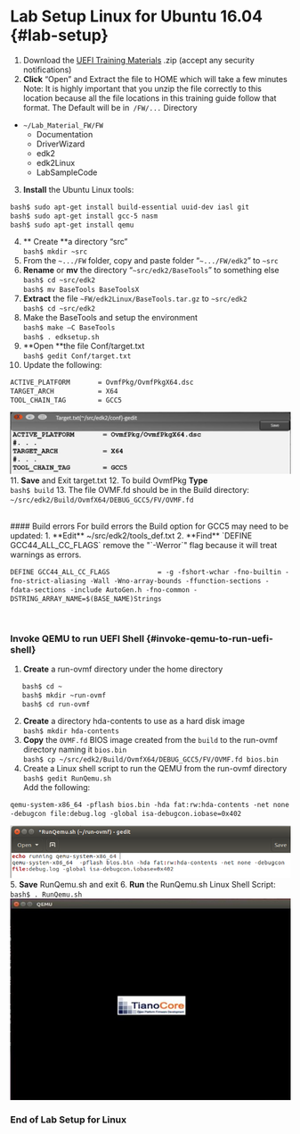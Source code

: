 <!--- @file
 README.md file for Lab_setup

Copyright (c) 2018, Intel Corporation. All rights reserved.<BR>

Redistribution and use in source (original document form) and 'compiled'
forms (converted to PDF, epub, HTML and other formats) with or without
modification, are permitted provided that the following conditions are met:

1) Redistributions of source code (original document form) must retain the
above copyright notice, this list of conditions and the following
disclaimer as the first lines of this file unmodified.

2) Redistributions in compiled form (transformed to other DTDs, converted to
PDF, epub, HTML and other formats) must reproduce the above copyright
notice, this list of conditions and the following disclaimer in the
documentation and/or other materials provided with the distribution.

THIS DOCUMENTATION IS PROVIDED BY TIANOCORE PROJECT "AS IS" AND ANY EXPRESS OR
IMPLIED WARRANTIES, INCLUDING, BUT NOT LIMITED TO, THE IMPLIED WARRANTIES OF
MERCHANTABILITY AND FITNESS FOR A PARTICULAR PURPOSE ARE DISCLAIMED. IN NO
EVENT SHALL TIANOCORE PROJECT BE LIABLE FOR ANY DIRECT, INDIRECT, INCIDENTAL,
SPECIAL, EXEMPLARY, OR CONSEQUENTIAL DAMAGES (INCLUDING, BUT NOT LIMITED TO,
PROCUREMENT OF SUBSTITUTE GOODS OR SERVICES; LOSS OF USE, DATA, OR PROFITS;
OR BUSINESS INTERRUPTION) HOWEVER CAUSED AND ON ANY THEORY OF LIABILITY,
WHETHER IN CONTRACT, STRICT LIABILITY, OR TORT (INCLUDING NEGLIGENCE OR
OTHERWISE) ARISING IN ANY WAY OUT OF THE USE OF THIS DOCUMENTATION, EVEN IF
ADVISED OF THE POSSIBILITY OF SUCH DAMAGE.

-->
# Lab Setup Linux for Ubuntu 16.04 {#lab-setup}


1.  Download the [UEFI Training Materials](https://github.com/Laurie0131/Lab_Material_FW) .zip (accept any security notifications) 
2. **Click** “Open”  and Extract the file to HOME which will take a few minutes <br>
Note:  It is highly important that you unzip the file correctly to this location because all the file locations in this training guide follow that format. The Default will be in` /FW/...` Directory
  - `~/Lab_Material_FW/FW `
    - Documentation 
    - DriverWizard 
    - edk2      
    - edk2Linux 
    - LabSampleCode

3.  **Install** the Ubuntu Linux tools:
```
bash$ sudo apt-get install build-essential uuid-dev iasl git 
bash$ sudo apt-get install gcc-5 nasm 
bash$ sudo apt-get install qemu
```
4. ** Create **a directory “src”<br>
   `bash$ mkdir ~src` <br>
5. From the `~.../FW` folder, copy and paste folder “`~.../FW/edk2`” to `~src`
6. **Rename** or **mv** the directory “`~src/edk2/BaseTools`” to something else <br>
  `bash$ cd ~src/edk2` <br>
  `bash$ mv BaseTools BaseToolsX`<br>
7. **Extract** the file `~FW/edk2Linux/BaseTools.tar.gz`  to  `~src/edk2`<br>
  `bash$ cd ~src/edk2` <br>
8. Make the BaseTools and setup the environment <br>
   `bash$ make –C BaseTools` <br>
   `bash$ . edksetup.sh` <br>
9. **Open **the file Conf/target.txt<br>
   `bash$ gedit Conf/target.txt`
10. Update the following:

```
ACTIVE_PLATFORM       = OvmfPkg/OvmfPkgX64.dsc
TARGET_ARCH           = X64
TOOL_CHAIN_TAG        = GCC5
```
![](/media/gedit_target.txt.JPG)
11. **Save** and Exit target.txt
12. To build OvmfPkg **Type**<br> `bash$ build`
13. The file OVMF.fd should be in the Build directory: `~/src/edk2/Build/OvmfX64/DEBUG_GCC5/FV/OVMF.fd`

<br>
#### Build errors
For build errors the Build option for GCC5 may need to be updated:
1. **Edit** ~/src/edk2/tools_def.txt
2. **Find** `DEFINE GCC44_ALL_CC_FLAGS` remove the "`-Werror`" flag because it will treat warnings as errors.

```
DEFINE GCC44_ALL_CC_FLAGS            = -g -fshort-wchar -fno-builtin -fno-strict-aliasing -Wall -Wno-array-bounds -ffunction-sections -fdata-sections -include AutoGen.h -fno-common -DSTRING_ARRAY_NAME=$(BASE_NAME)Strings

```


<br>

### Invoke QEMU to run UEFI Shell {#invoke-qemu-to-run-uefi-shell}
 

1. **Create** a run-ovmf directory under the home directory
```
   bash$ cd ~
   bash$ mkdir ~run-ovmf
   bash$ cd run-ovmf
```
2. **Create** a directory hda-contents to use as a hard disk image <br>
   `bash$ mkdir hda-contents` <br>
3. **Copy** the `OVMF.fd` BIOS image created from the `build` to the run-ovmf directory naming it `bios.bin` <br>
   `bash$ cp ~/src/edk2/Build/OvmfX64/DEBUG_GCC5/FV/OVMF.fd bios.bin` <br>
4. Create a Linux shell script to run the QEMU from the run-ovmf directory <br>
   `bash$ gedit RunQemu.sh` <br>
 Add the following:  <br>

```
qemu-system-x86_64 -pflash bios.bin -hda fat:rw:hda-contents -net none -debugcon file:debug.log -global isa-debugcon.iobase=0x402
```
![](/media/geditRunQemush.png)
5. **Save** RunQemu.sh and exit
6. **Run** the RunQemu.sh Linux Shell Script: <br>
 `bash$ . RunQemu.sh`<br>
![](/media/QEMU_BootingOVMF.JPG)


### End of Lab Setup for Linux